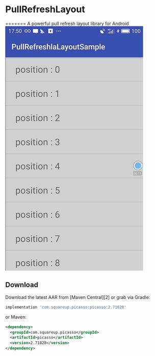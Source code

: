 # PullRefreshLayout
======= 
A powerful pull refresh layout library for Android 
![image](https://github.com/WinsonZhou/PullRefreshLayout/blob/master/screenshots/pullrefreshlayout.gif) 

Download
--------

Download the latest AAR from [Maven Central][2] or grab via Gradle:
```groovy
implementation 'com.squareup.picasso:picasso:2.71828'
```
or Maven:
```xml
<dependency>
  <groupId>com.squareup.picasso</groupId>
  <artifactId>picasso</artifactId>
  <version>2.71828</version>
</dependency>
```
